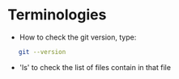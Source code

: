 # Terminologies
- How to check the git version, type:
```bash
   git --version
   ```

- 'ls' to check the list of files contain in that file
